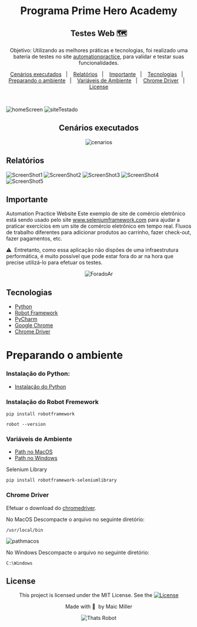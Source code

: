 <div align="center">
  
# Programa Prime Hero Academy
  
## Testes Web 🗺
  
Objetivo: Utilizando as melhores práticas e tecnologias, foi realizado uma bateria de testes no site [automationpractice](http://automationpractice.com/index.php), para validar e testar suas funcionalidades.
  
</div>
  
<p align="center">
  <a href="#Cenários-executados">Cenários executados</a>&nbsp;&nbsp;&nbsp;|&nbsp;&nbsp;&nbsp;
  <a href="#Relatórios">Relatórios</a>&nbsp;&nbsp;&nbsp;|&nbsp;&nbsp;&nbsp;
  <a href="#Importante">Importante</a>&nbsp;&nbsp;&nbsp;|&nbsp;&nbsp;&nbsp;
  <a href="#Tecnologias">Tecnologias</a>&nbsp;&nbsp;&nbsp;|&nbsp;&nbsp;&nbsp;
  <a href="#Preparando-o-ambiente">Preparando o ambiente</a>&nbsp;&nbsp;&nbsp;|&nbsp;&nbsp;&nbsp;
  <a href="#Variáveis-de-Ambiente">Variáveis de Ambiente</a>&nbsp;&nbsp;&nbsp;|&nbsp;&nbsp;&nbsp;
  <a href="#Chrome-Driver">Chrome Driver</a>&nbsp;&nbsp;&nbsp;|&nbsp;&nbsp;&nbsp;
  <a href="#License">License</a>
</p>

<br>

![homeScreen](https://user-images.githubusercontent.com/990877/138452988-d59ff453-46e6-46a3-94c7-555b6346d380.png)
![siteTestado](https://user-images.githubusercontent.com/990877/138453153-9809f34f-b877-4306-a104-e1ad4af348a6.png)

##

<div align="center">
  
## Cenários executados
  
  ![cenarios](https://user-images.githubusercontent.com/990877/138462162-b501462f-4ba1-4540-8e53-2ec2d8d92f47.png)
  
</div>

## Relatórios

![ScreenShot1](https://user-images.githubusercontent.com/990877/138462578-21cee15e-0622-476a-9c19-427910c43671.png)
![ScreenShot2](https://user-images.githubusercontent.com/990877/138462647-32754ad8-c91d-459f-a83d-a176a7d89a9a.png)
![ScreenShot3](https://user-images.githubusercontent.com/990877/138462760-5ec0a448-c80d-4d03-8fd5-13fdecad8bc0.png)
![ScreenShot4](https://user-images.githubusercontent.com/990877/138462833-a2b40f66-3d52-4d96-bfc6-48a1741c8386.png)
![ScreenShot5](https://user-images.githubusercontent.com/990877/138463272-e2ab25ae-b6db-4e89-a7b7-c8673840b83f.png)

##

## Importante

Automation Practice Website
Este exemplo de site de comércio eletrônico está sendo usado pelo site www.seleniumframework.com para ajudar a praticar exercícios em um site de comércio eletrônico em tempo real. Fluxos de trabalho diferentes para adicionar produtos ao carrinho, fazer check-out, fazer pagamentos, etc.

⚠️&nbsp; Entretanto, como essa aplicação não dispões de uma infraestrutura performática, é muito possível que pode estar fora do ar na hora que precise utilizá-lo para efetuar os testes.

<div align="center">

![ForadoAr](https://user-images.githubusercontent.com/990877/138487801-5d1bf62d-e8a8-46e2-adb3-2f7d6ebecb09.png)

</div>
  
##

## Tecnologias

- [Python](https://www.python.org/)
- [Robot Framework](https://robotframework.org/)
- [PyCharm](https://www.jetbrains.com/pt-br/pycharm/)
- [Google Chrome]()
- [Chrome Driver](https://chromedriver.chromium.org/downloads)

# Preparando o ambiente

### Instalação do Python:

- [Instalação do Python](https://wiki.python.org/moin/BeginnersGuide)

### Instalação do Robot Fremework

~~~python3
pip install robotframework
~~~
~~~python3
robot --version
~~~
### Variáveis de Ambiente

- [Path no MacOS](https://docs.python.org/3/using/mac.html)
- [Path no Windows](https://docs.python.org/3/using/windows.html#the-full-installer)

Selenium Library
~~~script
pip install robotframework-seleniumlibrary
~~~

### Chrome Driver
Efetuar o download do [chromedriver](https://chromedriver.chromium.org/downloads).

No MacOS
Descompacte o arquivo no seguinte diretório:
~~~script
/usr/local/bin 
~~~
![pathmacos](https://user-images.githubusercontent.com/990877/138451032-164c8cbd-7989-4855-bba1-b60335096979.png)

No Windows
Descompacte o arquivo no seguinte diretório:
~~~script
C:\Windows
~~~

## License

<div align="center">
  
<p>This project is licensed under the MIT License. See the
  <a href="https://mit-license.org/">
  <img src="https://img.shields.io/static/v1?label=license&message=MIT&color=5965E0&labelColor=121214" alt="License">
  </a></p>
<p>Made with&nbsp;💙 &nbsp;by Maic Miller</p>
  
<div>

![Thats Robot](https://user-images.githubusercontent.com/990877/129357114-76c16f53-b485-4c59-b33a-5975a32e083b.png)
